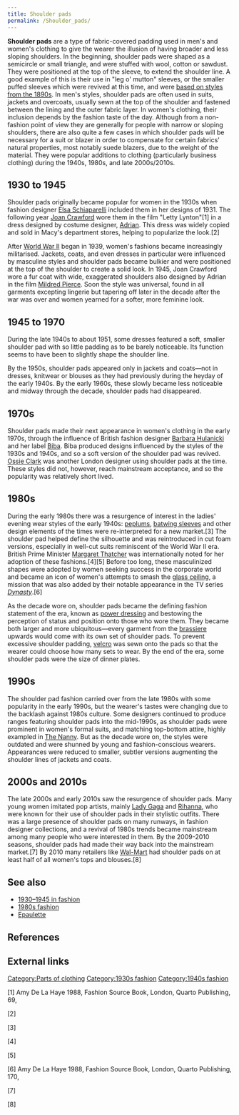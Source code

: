 ```yaml
---
title: Shoulder pads
permalink: /Shoulder_pads/
---
```


**Shoulder pads** are a type of fabric-covered padding used in men's and
women's clothing to give the wearer the illusion of having broader and
less sloping shoulders. In the beginning, shoulder pads were shaped as a
semicircle or small triangle, and were stuffed with wool, cotton or
sawdust. They were positioned at the top of the sleeve, to extend the
shoulder line. A good example of this is their use in "leg o' mutton"
sleeves, or the smaller puffed sleeves which were revived at this time,
and were [based on styles from the 1890s](/1890s_in_fashion "wikilink").
In men's styles, shoulder pads are often used in suits, jackets and
overcoats, usually sewn at the top of the shoulder and fastened between
the lining and the outer fabric layer. In women's clothing, their
inclusion depends by the fashion taste of the day. Although from a
non-fashion point of view they are generally for people with narrow or
sloping shoulders, there are also quite a few cases in which shoulder
pads will be necessary for a suit or blazer in order to compensate for
certain fabrics' natural properties, most notably suede blazers, due to
the weight of the material. They were popular additions to clothing
(particularly business clothing) during the 1940s, 1980s, and late
2000s/2010s.

## 1930 to 1945

Shoulder pads originally became popular for women in the 1930s when
fashion designer [Elsa Schiaparelli](/Elsa_Schiaparelli "wikilink")
included them in her designs of 1931. The following year [Joan
Crawford](/Joan_Crawford "wikilink") wore them in the film "Letty
Lynton"[1] in a dress designed by costume designer,
[Adrian](/Adrian_(costume_designer) "wikilink"). This dress was widely
copied and sold in Macy's department stores, helping to popularize the
look.[2]

After [World War II](/World_War_II "wikilink") began in 1939, women's
fashions became increasingly militarised. Jackets, coats, and even
dresses in particular were influenced by masculine styles and shoulder
pads became bulkier and were positioned at the top of the shoulder to
create a solid look. In 1945, Joan Crawford wore a fur coat with wide,
exaggerated shoulders also designed by Adrian in the film [Mildred
Pierce](/Mildred_Pierce_(film) "wikilink"). Soon the style was
universal, found in all garments excepting lingerie but tapering off
later in the decade after the war was over and women yearned for a
softer, more feminine look.

## 1945 to 1970

During the late 1940s to about 1951, some dresses featured a soft,
smaller shoulder pad with so little padding as to be barely noticeable.
Its function seems to have been to slightly shape the shoulder line.

By the 1950s, shoulder pads appeared only in jackets and coats—not in
dresses, knitwear or blouses as they had previously during the heyday of
the early 1940s. By the early 1960s, these slowly became less noticeable
and midway through the decade, shoulder pads had disappeared.

## 1970s

Shoulder pads made their next appearance in women's clothing in the
early 1970s, through the influence of British fashion designer [Barbara
Hulanicki](/Barbara_Hulanicki "wikilink") and her label
[Biba](/Biba "wikilink"). Biba produced designs influenced by the styles
of the 1930s and 1940s, and so a soft version of the shoulder pad was
revived. [Ossie Clark](/Ossie_Clark "wikilink") was another London
designer using shoulder pads at the time. These styles did not, however,
reach mainstream acceptance, and so the popularity was relatively short
lived.

## 1980s

During the early 1980s there was a resurgence of interest in the ladies'
evening wear styles of the early 1940s:
[peplums](/wiktionary:peplum "wikilink"), [batwing
sleeves](/batwing_sleeves "wikilink") and other design elements of the
times were re-interpreted for a new market.[3] The shoulder pad helped
define the silhouette and was reintroduced in cut foam versions,
especially in well-cut suits reminiscent of the World War II era.
British Prime Minister [Margaret
Thatcher](/Margaret_Thatcher "wikilink") was internationally noted for
her adoption of these fashions.[4][5] Before too long, these
masculinized shapes were adopted by women seeking success in the
corporate world and became an icon of women's attempts to smash the
[glass ceiling](/glass_ceiling "wikilink"), a mission that was also
added by their notable appearance in the TV series
*[Dynasty](/Dynasty_(1981_TV_series) "wikilink")*.[6]

As the decade wore on, shoulder pads became the defining fashion
statement of the era, known as [power
dressing](/power_dressing "wikilink") and bestowing the perception of
status and position onto those who wore them. They became both larger
and more ubiquitous—every garment from the
[brassiere](/brassiere "wikilink") upwards would come with its own set
of shoulder pads. To prevent excessive shoulder padding,
[velcro](/velcro "wikilink") was sewn onto the pads so that the wearer
could choose how many sets to wear. By the end of the era, some shoulder
pads were the size of dinner plates.

## 1990s

The shoulder pad fashion carried over from the late 1980s with some
popularity in the early 1990s, but the wearer's tastes were changing due
to the backlash against 1980s culture. Some designers continued to
produce ranges featuring shoulder pads into the mid-1990s, as shoulder
pads were prominent in women's formal suits, and matching top-bottom
attire, highly exampled in [The Nanny](/The_Nanny "wikilink"). But as
the decade wore on, the styles were outdated and were shunned by young
and fashion-conscious wearers. Appearances were reduced to smaller,
subtler versions augmenting the shoulder lines of jackets and coats.

## 2000s and 2010s

The late 2000s and early 2010s saw the resurgence of shoulder pads. Many
young women imitated pop artists, mainly [Lady
Gaga](/Lady_Gaga "wikilink") and [Rihanna](/Rihanna "wikilink"), who
were known for their use of shoulder pads in their stylistic outfits.
There was a large presence of shoulder pads on many runways, in fashion
designer collections, and a revival of 1980s trends became mainstream
among many people who were interested in them. By the 2009-2010 seasons,
shoulder pads had made their way back into the mainstream market.[7] By
2010 many retailers like [Wal-Mart](/Wal-Mart "wikilink") had shoulder
pads on at least half of all women's tops and blouses.[8]

## See also

-   [1930–1945 in fashion](/1930–1945_in_fashion "wikilink")
-   [1980s fashion](/1980s_fashion "wikilink")
-   [Epaulette](/Epaulette "wikilink")

## References

## External links

[Category:Parts of clothing](/Category:Parts_of_clothing "wikilink")
[Category:1930s fashion](/Category:1930s_fashion "wikilink")
[Category:1940s fashion](/Category:1940s_fashion "wikilink")

[1] Amy De La Haye 1988, Fashion Source Book, London, Quarto Publishing,
69,

[2]

[3]

[4]

[5]

[6] Amy De La Haye 1988, Fashion Source Book, London, Quarto Publishing,
170,

[7]

[8]